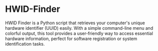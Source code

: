 # HWID-Finder
HWID Finder is a Python script that retrieves your computer's unique hardware identifier (UUID) easily. With a simple command-line menu and colorful output, this tool provides a user-friendly way to access essential hardware information, perfect for software registration or system identification tasks.
